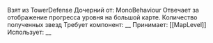 Взят из TowerDefense
Дочерний от: MonoBehaviour
Отвечает за отображение прогресса уровня на большой карте. Количество полученных звезд
Требует компонент: __
Принимает: 
[[MapLevel]]
Использует: __